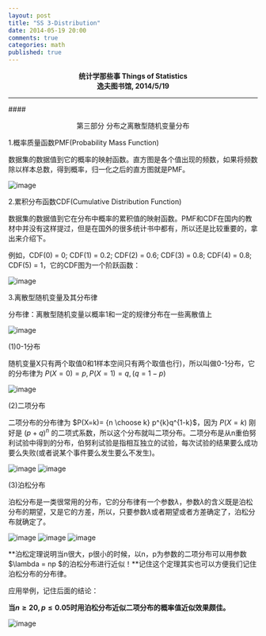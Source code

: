```yaml
---
layout: post
title: "SS 3-Distribution"
date: 2014-05-19 20:00
comments: true
categories: math
published: true
---
```


**<center>统计学那些事 Things of Statistics</center>**
**<center>逸夫图书馆, 2014/5/19</center>**

----------

####<center>第三部分 分布之离散型随机变量分布</center>

1.概率质量函数PMF(Probability Mass Function)

数据集的数据值到它的概率的映射函数。直方图是各个值出现的频数，如果将频数除以样本总数，得到概率，归一化之后的直方图就是PMF。

![image](http://hujiaweibujidao.github.io/images/math/pmf.png)

2.累积分布函数CDF(Cumulative Distribution Function)

数据集的数据值到它在分布中概率的累积值的映射函数。PMF和CDF在国内的教材中并没有这样提过，但是在国外的很多统计书中都有，所以还是比较重要的，拿出来介绍下。

例如，CDF(0) = 0; CDF(1) = 0.2; CDF(2) = 0.6; CDF(3) = 0.8; CDF(4) = 0.8; CDF(5) = 1，它的CDF图为一个阶跃函数：

![image](http://hujiaweibujidao.github.io/images/math/cdf.png)

3.离散型随机变量及其分布律

分布律：离散型随机变量以概率1和一定的规律分布在一些离散值上

![image](http://hujiaweibujidao.github.io/images/math/disc0.png)

(1)0-1分布

随机变量X只有两个取值0和1样本空间只有两个取值也行)，所以叫做0-1分布，它的分布律为
$P(X=0)=p, P(X=1)=q, (q=1-p)$


![image](http://hujiaweibujidao.github.io/images/math/disc_01.png)

(2)二项分布

二项分布的分布律为 $P(X=k)= {n \choose k} p^{k}q^{1-k}$，因为 $P(X=k)$ 刚好是 $(p+q)^{n}$ 的二项式系数，所以这个分布就叫二项分布。二项分布是从n重伯努利试验中得到的分布，伯努利试验是指相互独立的试验，每次试验的结果要么成功要么失败(或者说某个事件要么发生要么不发生)。

![image](http://hujiaweibujidao.github.io/images/math/disc_binomial.png)
![image](http://hujiaweibujidao.github.io/images/math/disc_binomial2.png)

(3)泊松分布

泊松分布是一类很常用的分布，它的分布律有一个参数$\lambda$，参数$\lambda$的含义既是泊松分布的期望，又是它的方差，所以，只要参数$\lambda$或者期望或者方差确定了，泊松分布就确定了。

![image](http://hujiaweibujidao.github.io/images/math/disc_pos.png)
![image](http://hujiaweibujidao.github.io/images/math/disc_pos2.png)
![image](http://hujiaweibujidao.github.io/images/math/disc_pos3.png)

**泊松定理说明当n很大，p很小的时候，以n，p为参数的二项分布可以用参数$\lambda = np $的泊松分布进行近似！**记住这个定理其实也可以方便我们记住泊松分布的分布律。

应用举例，记住后面的结论：

**当$n \ge 20,p \le 0.05$时用泊松分布近似二项分布的概率值近似效果颇佳。**

![image](http://hujiaweibujidao.github.io/images/math/disc_pos4.png)

